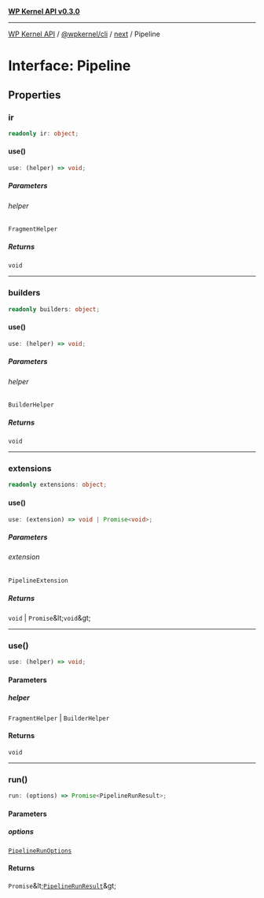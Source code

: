 [**WP Kernel API v0.3.0**](../../../../../README.md)

---

[WP Kernel API](../../../../../README.md) / [@wpkernel/cli](../../../README.md) / [next](../README.md) / Pipeline

# Interface: Pipeline

## Properties

### ir

```ts
readonly ir: object;
```

#### use()

```ts
use: (helper) => void;
```

##### Parameters

###### helper

`FragmentHelper`

##### Returns

`void`

---

### builders

```ts
readonly builders: object;
```

#### use()

```ts
use: (helper) => void;
```

##### Parameters

###### helper

`BuilderHelper`

##### Returns

`void`

---

### extensions

```ts
readonly extensions: object;
```

#### use()

```ts
use: (extension) => void | Promise<void>;
```

##### Parameters

###### extension

`PipelineExtension`

##### Returns

`void` \| `Promise`\&lt;`void`\&gt;

---

### use()

```ts
use: (helper) => void;
```

#### Parameters

##### helper

`FragmentHelper` | `BuilderHelper`

#### Returns

`void`

---

### run()

```ts
run: (options) => Promise<PipelineRunResult>;
```

#### Parameters

##### options

[`PipelineRunOptions`](PipelineRunOptions.md)

#### Returns

`Promise`\&lt;[`PipelineRunResult`](PipelineRunResult.md)\&gt;
